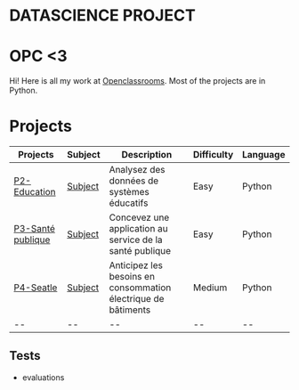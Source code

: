 # DATASCIENCE PROJECT

# OPC <3

Hi! Here is all my work at [Openclassrooms](https://openclassrooms.com/fr/). Most of the projects are in Python.

# Projects

| Projects | Subject | Description | Difficulty | Language | 
|--|--|--|--|--|
| [P2-Education](https://github.com/SmadjaPaul/DATASCIENCE-PROJECT/tree/master/OPC_P2) | [Subject](https://openclassrooms.com/fr/projects/627/assignment) | Analysez des données de systèmes éducatifs | Easy | Python | 
| [P3-Santé publique](https://github.com/SmadjaPaul/DATASCIENCE-PROJECT/tree/master/OPC_P3)  | [Subject](https://openclassrooms.com/fr/projects/628/assignment) |Concevez une application au service de la santé publique | Easy | Python | 
| [P4-Seatle](https://github.com/SmadjaPaul/DATASCIENCE-PROJECT/tree/master/P%C3%A9l%C3%A9c_smadja_paul(P4))  | [Subject](https://openclassrooms.com/fr/projects/629/assignment)| Anticipez les besoins en consommation électrique de bâtiments | Medium | Python | 
|--|--|--|--|--|--|

## Tests
- evaluations
